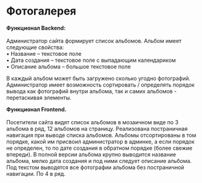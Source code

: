 <h1>Фотогалерея</h1>

<strong>Функционал Backend:</strong>
<br>
<br>
Администратор сайта формирует список альбомов. Альбом имеет следующие свойства: <br>
• Название – текстовое поле <br>
• Дата создания – текстовое поле с выпадающим календариком<br>
• Описание альбома – большое текстовое поле <br>

В каждый альбом может быть загружено сколько угодно фотографий. 
Администратор имеет возможность сортировать / определять порядок вывода как фотографий внутри альбома, 
так и самих альбомов - перетаскивая элементы.

<strong>Функционал Frontend.</strong>
<br>
<br>
Посетители сайта видят список альбомов в мозаичном виде по 3 альбома в ряд, 12 альбомов на страницу. Реализована постраничная навигация при выводе списка альбомов.
Альбомы отсортированы в том порядке, какой им присвоил администратор в админке, а если порядок не определен, то по дате создания в обратном порядке (более свежие впереди).
В полной версии альбома крупно выводится название альбома, мелко дата создания и под ними следует описание альбома.
Под текстом выводятся все фотографии альбома без постраничной навигации. По 4 в ряд. 
